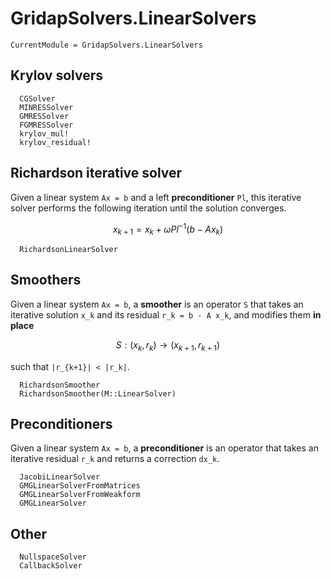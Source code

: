 # GridapSolvers.LinearSolvers

```@meta
CurrentModule = GridapSolvers.LinearSolvers
```

## Krylov solvers

```@docs
  CGSolver
  MINRESSolver
  GMRESSolver
  FGMRESSolver
  krylov_mul!
  krylov_residual!
```

## Richardson iterative solver

Given a linear system ``Ax = b`` and a left **preconditioner** ``Pl``, this iterative solver performs the following iteration until the solution converges.

```math
  x_{k+1} = x_k + \omega Pl^{-1} (b - A x_k)
```

```@docs
  RichardsonLinearSolver
```

## Smoothers

Given a linear system ``Ax = b``, a **smoother** is an operator `S` that takes an iterative solution ``x_k`` and its residual ``r_k = b - A x_k``, and modifies them **in place**

```math
  S : (x_k,r_k) \rightarrow (x_{k+1},r_{k+1})
```

such that ``|r_{k+1}| < |r_k|``.

```@docs
  RichardsonSmoother
  RichardsonSmoother(M::LinearSolver)
```

## Preconditioners

Given a linear system ``Ax = b``, a **preconditioner** is an operator that takes an iterative residual ``r_k`` and returns a correction ``dx_k``.

```@docs
  JacobiLinearSolver
  GMGLinearSolverFromMatrices
  GMGLinearSolverFromWeakform
  GMGLinearSolver
```

## Other

```@docs
  NullspaceSolver
  CallbackSolver
```
